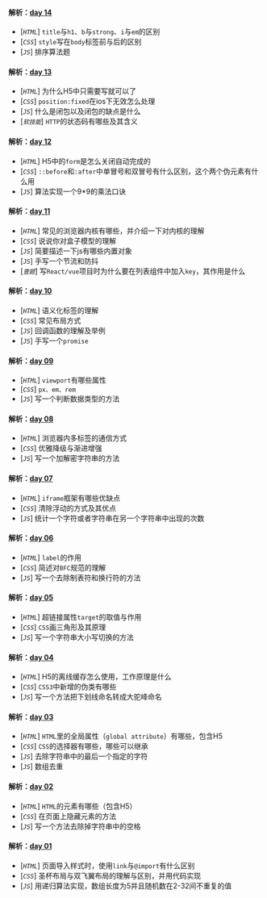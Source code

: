 
  
#### 解析：[day 14](https://github.com/pigPEQ/Daily-3Questions/blob/master/14daily-q.md)
- [*`HTML`*] `title`与`h1`、`b`与`strong`、`i`与`em`的区别
- [*`CSS`*] `style`写在`body`标签前与后的区别
- [*`JS`*] 排序算法题


#### 解析：[day 13](https://github.com/pigPEQ/Daily-3Questions/blob/master/13daily-q.md)
- [*`HTML`*] 为什么H5中只需要写就可以了
- [*`CSS`*] `position:fixed`在ios下无效怎么处理
- [*`JS`*] 什么是闭包以及闭包的缺点是什么
- [*`软技能`*] `HTTP`的状态码有哪些及其含义

#### 解析：[day 12](https://github.com/pigPEQ/Daily-3Questions/blob/master/12daily-q.md)
- [*`HTML`*] H5中的`form`是怎么关闭自动完成的
- [*`CSS`*] `::before`和`:after`中单冒号和双冒号有什么区别，这个两个伪元素有什么用
- [*`JS`*] 算法实现一个9*9的乘法口诀

#### 解析：[day 11](https://github.com/pigPEQ/Daily-3Questions/blob/master/11daily-q.md) 
- [*`HTML`*] 常见的浏览器内核有哪些，并介绍一下对内核的理解
- [*`CSS`*] 说说你对盒子模型的理解
- [*`JS`*] 简要描述一下js有哪些内置对象
- [*`JS`*] 手写一个节流和防抖
- [*`壹题`*] 写`React/vue`项目时为什么要在列表组件中加入`key`，其作用是什么


#### 解析：[day 10](https://github.com/pigPEQ/Daily-3Questions/blob/master/10daily-q.md) 
- [*`HTML`*] 语义化标签的理解
- [*`CSS`*] 常见布局方式
- [*`JS`*] 回调函数的理解及举例
- [*`JS`*] 手写一个`promise` 

#### 解析：[day 09](https://github.com/pigPEQ/Daily-3Questions/blob/master/09daily-q.md)
- [*`HTML`*] `viewport`有哪些属性
- [*`CSS`*] `px、em、rem`
- [*`JS`*] 写一个判断数据类型的方法

#### 解析：[day 08](https://github.com/pigPEQ/Daily-3Questions/blob/master/08daily-q.md)
- [*`HTML`*] 浏览器内多标签的通信方式
- [*`CSS`*] 优雅降级与渐进增强
- [*`JS`*] 写一个加解密字符串的方法
  
#### 解析：[day 07](https://github.com/pigPEQ/Daily-3Questions/blob/master/07daily-q.md)
- [*`HTML`*] `iframe`框架有哪些优缺点
- [*`CSS`*] 清除浮动的方式及其优点
- [*`JS`*] 统计一个字符或者字符串在另一个字符串中出现的次数
  
#### 解析：[day 06](https://github.com/pigPEQ/Daily-3Questions/blob/master/06daily-q.md)
- [*`HTML`*] `label`的作用
- [*`CSS`*] 简述对`BFC`规范的理解
- [*`JS`*] 写一个去除制表符和换行符的方法
  
#### 解析：[day 05](https://github.com/pigPEQ/Daily-3Questions/blob/master/05daily-q.md)
- [*`HTML`*] 超链接属性`target`的取值与作用
- [*`CSS`*] `CSS`画三角形及其原理
- [*`JS`*] 写一个字符串大小写切换的方法
  
#### 解析：[day 04](https://github.com/pigPEQ/Daily-3Questions/blob/master/04daily-q.md)
- [*`HTML`*] H5的离线缓存怎么使用，工作原理是什么
- [*`CSS`*] `CSS3`中新增的伪类有哪些
- [*`JS`*] 写一个方法把下划线命名转成大驼峰命名
  
#### 解析：[day 03](https://github.com/pigPEQ/Daily-3Questions/blob/master/03daily-q.md)
- [*`HTML`*] `HTML`里的全局属性（`global attribute`）有哪些，包含H5
- [*`CSS`*] `CSS`的选择器有哪些，哪些可以继承
- [*`JS`*] 去除字符串中的最后一个指定的字符
- [*`JS`*] 数组去重
  
#### 解析：[day 02](https://github.com/pigPEQ/Daily-3Questions/blob/master/02daily-q.md)
- [*`HTML`*] `HTML`的元素有哪些（包含H5）
- [*`CSS`*] 在页面上隐藏元素的方法
- [*`JS`*] 写一个方法去除掉字符串中的空格
  
#### 解析：[day 01](https://github.com/pigPEQ/Daily-3Questions/blob/master/01daily-q.md)
- [*`HTML`*] 页面导入样式时，使用`link`与`@import`有什么区别
- [*`CSS`*] 圣杯布局与双飞翼布局的理解与区别，并用代码实现
- [*`JS`*] 用递归算法实现，数组长度为5并且随机数在2-32间不重复的值
